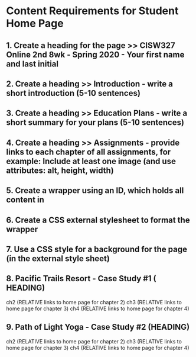 # Content Requirements for Student Home Page
## 1. Create a heading for the page >> CISW327 Online 2nd 8wk - Spring 2020 - Your first name and last initial
## 2. Create a heading >> Introduction - write a short introduction (5-10 sentences)
## 3. Create a heading >> Education Plans - write a short summary for your plans (5-10 sentences)
## 4. Create a heading >> Assignments - provide links to each chapter of all assignments, for example: Include at least one image (and use attributes: alt, height, width)
## 5. Create a wrapper using an ID, which holds all content in <body>
## 6. Create a CSS external stylesheet to format the wrapper
## 7. Use a CSS style for a background for the page (in the external style sheet)

 
 
 ## 8. Pacific Trails Resort - Case Study #1 ( HEADING)
ch2 (RELATIVE links to home page for chapter 2)
ch3 (RELATIVE links to home page for chapter 3)
ch4 (RELATIVE links to home page for chapter 4)

## 9. Path of Light Yoga - Case Study #2 (HEADING)

ch2 (RELATIVE links to home page for chapter 2)
ch3 (RELATIVE links to home page for chapter 3)
ch4 (RELATIVE links to home page for chapter 4)